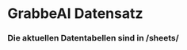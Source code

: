 














































































































# GrabbeAI Datensatz





### Die aktuellen Datentabellen sind in /sheets/


